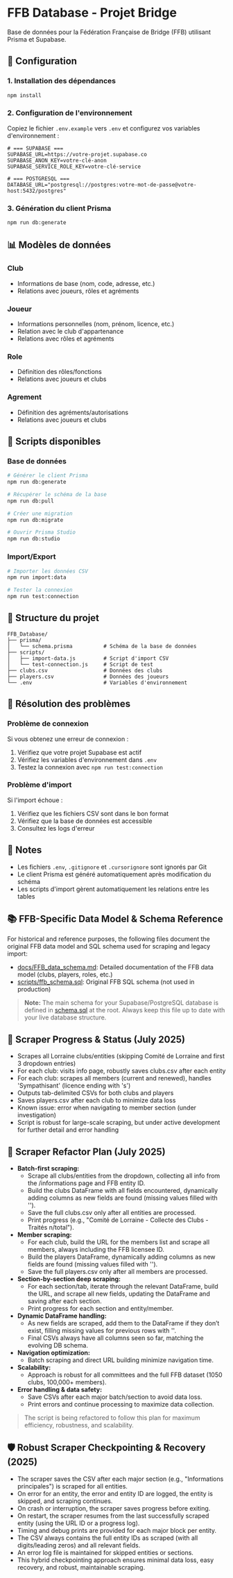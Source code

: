 # FFB Database - Projet Bridge

Base de données pour la Fédération Française de Bridge (FFB) utilisant Prisma et Supabase.

## 🚀 Configuration

### 1. Installation des dépendances
```bash
npm install
```

### 2. Configuration de l'environnement
Copiez le fichier `.env.example` vers `.env` et configurez vos variables d'environnement :

```env
# === SUPABASE ===
SUPABASE_URL=https://votre-projet.supabase.co
SUPABASE_ANON_KEY=votre-clé-anon
SUPABASE_SERVICE_ROLE_KEY=votre-clé-service

# === POSTGRESQL ===
DATABASE_URL="postgresql://postgres:votre-mot-de-passe@votre-host:5432/postgres"
```

### 3. Génération du client Prisma
```bash
npm run db:generate
```

## 📊 Modèles de données

### Club
- Informations de base (nom, code, adresse, etc.)
- Relations avec joueurs, rôles et agréments

### Joueur
- Informations personnelles (nom, prénom, licence, etc.)
- Relation avec le club d'appartenance
- Relations avec rôles et agréments

### Role
- Définition des rôles/fonctions
- Relations avec joueurs et clubs

### Agrement
- Définition des agréments/autorisations
- Relations avec joueurs et clubs

## 🔧 Scripts disponibles

### Base de données
```bash
# Générer le client Prisma
npm run db:generate

# Récupérer le schéma de la base
npm run db:pull

# Créer une migration
npm run db:migrate

# Ouvrir Prisma Studio
npm run db:studio
```

### Import/Export
```bash
# Importer les données CSV
npm run import:data

# Tester la connexion
npm run test:connection
```

## 📁 Structure du projet

```
FFB_Database/
├── prisma/
│   └── schema.prisma          # Schéma de la base de données
├── scripts/
│   ├── import-data.js         # Script d'import CSV
│   └── test-connection.js     # Script de test
├── clubs.csv                  # Données des clubs
├── players.csv                # Données des joueurs
└── .env                       # Variables d'environnement
```

## 🚨 Résolution des problèmes

### Problème de connexion
Si vous obtenez une erreur de connexion :
1. Vérifiez que votre projet Supabase est actif
2. Vérifiez les variables d'environnement dans `.env`
3. Testez la connexion avec `npm run test:connection`

### Problème d'import
Si l'import échoue :
1. Vérifiez que les fichiers CSV sont dans le bon format
2. Vérifiez que la base de données est accessible
3. Consultez les logs d'erreur

## 📝 Notes

- Les fichiers `.env`, `.gitignore` et `.cursorignore` sont ignorés par Git
- Le client Prisma est généré automatiquement après modification du schéma
- Les scripts d'import gèrent automatiquement les relations entre les tables

## 📚 FFB-Specific Data Model & Schema Reference

For historical and reference purposes, the following files document the original FFB data model and SQL schema used for scraping and legacy import:

- [docs/FFB_data_schema.md](docs/FFB_data_schema.md): Detailed documentation of the FFB data model (clubs, players, roles, etc.)
- [scripts/ffb_schema.sql](scripts/ffb_schema.sql): Original FFB SQL schema (not used in production)

> **Note:** The main schema for your Supabase/PostgreSQL database is defined in [schema.sql](schema.sql) at the root. Always keep this file up to date with your live database structure.

## 🚦 Scraper Progress & Status (July 2025)

- Scrapes all Lorraine clubs/entities (skipping Comité de Lorraine and first 3 dropdown entries)
- For each club: visits info page, robustly saves clubs.csv after each entity
- For each club: scrapes all members (current and renewed), handles 'Sympathisant' (licence ending with 's')
- Outputs tab-delimited CSVs for both clubs and players
- Saves players.csv after each club to minimize data loss
- Known issue: error when navigating to member section (under investigation)
- Script is robust for large-scale scraping, but under active development for further detail and error handling

## 🚦 Scraper Refactor Plan (July 2025)

- **Batch-first scraping:**
  - Scrape all clubs/entities from the dropdown, collecting all info from the /informations page and FFB entity ID.
  - Build the clubs DataFrame with all fields encountered, dynamically adding columns as new fields are found (missing values filled with '').
  - Save the full clubs.csv only after all entities are processed.
  - Print progress (e.g., "Comité de Lorraine - Collecte des Clubs - Traités n/total").
- **Member scraping:**
  - For each club, build the URL for the members list and scrape all members, always including the FFB licensee ID.
  - Build the players DataFrame, dynamically adding columns as new fields are found (missing values filled with '').
  - Save the full players.csv only after all members are processed.
- **Section-by-section deep scraping:**
  - For each section/tab, iterate through the relevant DataFrame, build the URL, and scrape all new fields, updating the DataFrame and saving after each section.
  - Print progress for each section and entity/member.
- **Dynamic DataFrame handling:**
  - As new fields are scraped, add them to the DataFrame if they don’t exist, filling missing values for previous rows with ''.
  - Final CSVs always have all columns seen so far, matching the evolving DB schema.
- **Navigation optimization:**
  - Batch scraping and direct URL building minimize navigation time.
- **Scalability:**
  - Approach is robust for all committees and the full FFB dataset (1050 clubs, 100,000+ members).
- **Error handling & data safety:**
  - Save CSVs after each major batch/section to avoid data loss.
  - Print errors and continue processing to maximize data collection.

> The script is being refactored to follow this plan for maximum efficiency, robustness, and scalability.

## 🛡️ Robust Scraper Checkpointing & Recovery (2025)

- The scraper saves the CSV after each major section (e.g., "Informations principales") is scraped for all entities.
- On error for an entity, the error and entity ID are logged, the entity is skipped, and scraping continues.
- On crash or interruption, the scraper saves progress before exiting.
- On restart, the scraper resumes from the last successfully scraped entity (using the URL ID or a progress log).
- Timing and debug prints are provided for each major block per entity.
- The CSV always contains the full entity IDs as scraped (with all digits/leading zeros) and all relevant fields.
- An error log file is maintained for skipped entities or sections.
- This hybrid checkpointing approach ensures minimal data loss, easy recovery, and robust, maintainable scraping.
